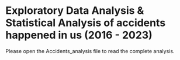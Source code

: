 # Exploratory Data Analysis & Statistical Analysis of accidents happened in us (2016 - 2023)

Please open the Accidents_analysis file to read the complete analysis.

